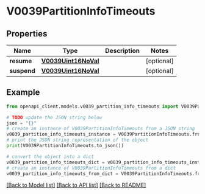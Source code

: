 # V0039PartitionInfoTimeouts


## Properties

Name | Type | Description | Notes
------------ | ------------- | ------------- | -------------
**resume** | [**V0039Uint16NoVal**](V0039Uint16NoVal.md) |  | [optional] 
**suspend** | [**V0039Uint16NoVal**](V0039Uint16NoVal.md) |  | [optional] 

## Example

```python
from openapi_client.models.v0039_partition_info_timeouts import V0039PartitionInfoTimeouts

# TODO update the JSON string below
json = "{}"
# create an instance of V0039PartitionInfoTimeouts from a JSON string
v0039_partition_info_timeouts_instance = V0039PartitionInfoTimeouts.from_json(json)
# print the JSON string representation of the object
print(V0039PartitionInfoTimeouts.to_json())

# convert the object into a dict
v0039_partition_info_timeouts_dict = v0039_partition_info_timeouts_instance.to_dict()
# create an instance of V0039PartitionInfoTimeouts from a dict
v0039_partition_info_timeouts_from_dict = V0039PartitionInfoTimeouts.from_dict(v0039_partition_info_timeouts_dict)
```
[[Back to Model list]](../README.md#documentation-for-models) [[Back to API list]](../README.md#documentation-for-api-endpoints) [[Back to README]](../README.md)


